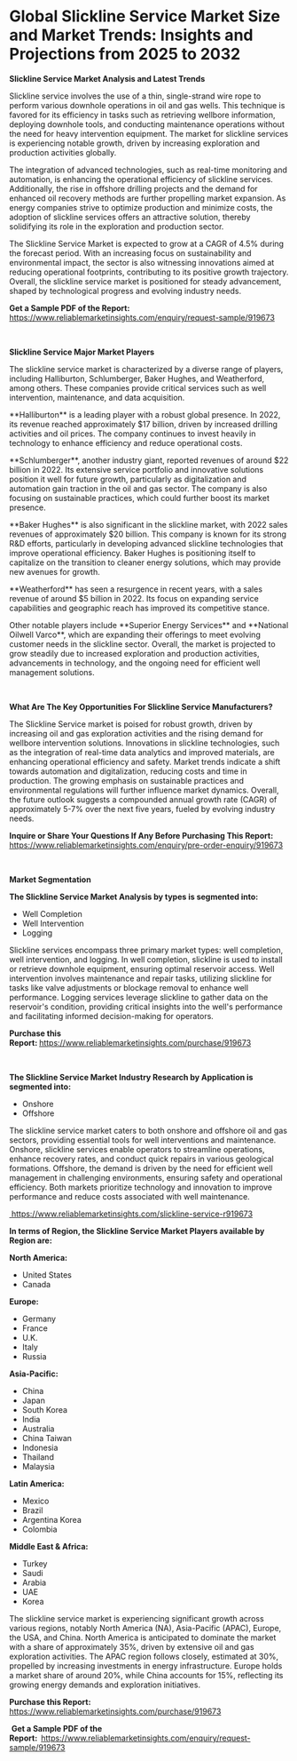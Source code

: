<p><h1>Global Slickline Service Market Size and Market Trends: Insights and Projections from 2025 to 2032</h1></p><p><strong>Slickline Service Market Analysis and Latest Trends</strong></p>
<p><p>Slickline service involves the use of a thin, single-strand wire rope to perform various downhole operations in oil and gas wells. This technique is favored for its efficiency in tasks such as retrieving wellbore information, deploying downhole tools, and conducting maintenance operations without the need for heavy intervention equipment. The market for slickline services is experiencing notable growth, driven by increasing exploration and production activities globally. </p><p>The integration of advanced technologies, such as real-time monitoring and automation, is enhancing the operational efficiency of slickline services. Additionally, the rise in offshore drilling projects and the demand for enhanced oil recovery methods are further propelling market expansion. As energy companies strive to optimize production and minimize costs, the adoption of slickline services offers an attractive solution, thereby solidifying its role in the exploration and production sector.</p><p>The Slickline Service Market is expected to grow at a CAGR of 4.5% during the forecast period. With an increasing focus on sustainability and environmental impact, the sector is also witnessing innovations aimed at reducing operational footprints, contributing to its positive growth trajectory. Overall, the slickline service market is positioned for steady advancement, shaped by technological progress and evolving industry needs.</p></p>
<p><strong>Get a Sample PDF of the Report:&nbsp;</strong> <a href="https://www.reliablemarketinsights.com/enquiry/request-sample/919673?utm_campaign=2717&utm_medium=2&utm_source=Github&utm_content=ia&utm_term=17042025&utm_id=slickline-service">https://www.reliablemarketinsights.com/enquiry/request-sample/919673</a></p>
<p>&nbsp;</p>
<p><strong>Slickline Service Major Market Players</strong></p>
<p><p>The slickline service market is characterized by a diverse range of players, including Halliburton, Schlumberger, Baker Hughes, and Weatherford, among others. These companies provide critical services such as well intervention, maintenance, and data acquisition.</p><p>**Halliburton** is a leading player with a robust global presence. In 2022, its revenue reached approximately $17 billion, driven by increased drilling activities and oil prices. The company continues to invest heavily in technology to enhance efficiency and reduce operational costs.</p><p>**Schlumberger**, another industry giant, reported revenues of around $22 billion in 2022. Its extensive service portfolio and innovative solutions position it well for future growth, particularly as digitalization and automation gain traction in the oil and gas sector. The company is also focusing on sustainable practices, which could further boost its market presence.</p><p>**Baker Hughes** is also significant in the slickline market, with 2022 sales revenues of approximately $20 billion. This company is known for its strong R&D efforts, particularly in developing advanced slickline technologies that improve operational efficiency. Baker Hughes is positioning itself to capitalize on the transition to cleaner energy solutions, which may provide new avenues for growth.</p><p>**Weatherford** has seen a resurgence in recent years, with a sales revenue of around $5 billion in 2022. Its focus on expanding service capabilities and geographic reach has improved its competitive stance.</p><p>Other notable players include **Superior Energy Services** and **National Oilwell Varco**, which are expanding their offerings to meet evolving customer needs in the slickline sector. Overall, the market is projected to grow steadily due to increased exploration and production activities, advancements in technology, and the ongoing need for efficient well management solutions.</p></p>
<p>&nbsp;</p>
<p><strong>What Are The Key Opportunities For Slickline Service Manufacturers?</strong></p>
<p><p>The Slickline Service market is poised for robust growth, driven by increasing oil and gas exploration activities and the rising demand for wellbore intervention solutions. Innovations in slickline technologies, such as the integration of real-time data analytics and improved materials, are enhancing operational efficiency and safety. Market trends indicate a shift towards automation and digitalization, reducing costs and time in production. The growing emphasis on sustainable practices and environmental regulations will further influence market dynamics. Overall, the future outlook suggests a compounded annual growth rate (CAGR) of approximately 5-7% over the next five years, fueled by evolving industry needs.</p></p>
<p><strong>Inquire or Share Your Questions If Any Before Purchasing This Report:</strong> <a href="https://www.reliablemarketinsights.com/enquiry/pre-order-enquiry/919673?utm_campaign=2717&utm_medium=2&utm_source=Github&utm_content=ia&utm_term=17042025&utm_id=slickline-service">https://www.reliablemarketinsights.com/enquiry/pre-order-enquiry/919673</a></p>
<p>&nbsp;</p>
<p><strong>Market Segmentation</strong></p>
<p><strong>The Slickline Service Market Analysis by types is segmented into:</strong></p>
<p><ul><li>Well Completion</li><li>Well Intervention</li><li>Logging</li></ul></p>
<p><p>Slickline services encompass three primary market types: well completion, well intervention, and logging. In well completion, slickline is used to install or retrieve downhole equipment, ensuring optimal reservoir access. Well intervention involves maintenance and repair tasks, utilizing slickline for tasks like valve adjustments or blockage removal to enhance well performance. Logging services leverage slickline to gather data on the reservoir's condition, providing critical insights into the well's performance and facilitating informed decision-making for operators.</p></p>
<p><strong>Purchase this Report:&nbsp;</strong><a href="https://www.reliablemarketinsights.com/purchase/919673?utm_campaign=2717&utm_medium=2&utm_source=Github&utm_content=ia&utm_term=17042025&utm_id=slickline-service">https://www.reliablemarketinsights.com/purchase/919673</a></p>
<p>&nbsp;</p>
<p><strong>The Slickline Service Market Industry Research by Application is segmented into:</strong></p>
<p><ul><li>Onshore</li><li>Offshore</li></ul></p>
<p><p>The slickline service market caters to both onshore and offshore oil and gas sectors, providing essential tools for well interventions and maintenance. Onshore, slickline services enable operators to streamline operations, enhance recovery rates, and conduct quick repairs in various geological formations. Offshore, the demand is driven by the need for efficient well management in challenging environments, ensuring safety and operational efficiency. Both markets prioritize technology and innovation to improve performance and reduce costs associated with well maintenance.</p></p>
<p><a href="https://www.reliablemarketinsights.com/slickline-service-r919673?utm_campaign=2717&utm_medium=2&utm_source=Github&utm_content=ia&utm_term=17042025&utm_id=slickline-service">&nbsp;https://www.reliablemarketinsights.com/slickline-service-r919673</a></p>
<p><strong>In terms of Region, the Slickline Service Market Players available by Region are:</strong></p>
<p>
    <p> <strong> North America: </strong>
        <ul>
            <li>United States</li>
            <li>Canada</li>
        </ul>
        </p> 
    <p> <strong> Europe: </strong>
        <ul>
            <li>Germany</li>
            <li>France</li>
            <li>U.K.</li>
            <li>Italy</li>
            <li>Russia</li>
        </ul>
        </p> 
    <p> <strong> Asia-Pacific: </strong>
        <ul>
            <li>China</li>
            <li>Japan</li>
            <li>South Korea</li>
            <li>India</li>
            <li>Australia</li>
            <li>China Taiwan</li>
            <li>Indonesia</li>
            <li>Thailand</li>
            <li>Malaysia</li>
        </ul>
        </p> 
    <p> <strong> Latin America: </strong>
        <ul>
            <li>Mexico</li>
            <li>Brazil</li>
            <li>Argentina Korea</li>
            <li>Colombia</li>
        </ul>
        </p> 
    <p> <strong> Middle East & Africa: </strong>
        <ul>
            <li>Turkey</li>
            <li>Saudi</li>
            <li>Arabia</li>
            <li>UAE</li>
            <li>Korea</li>
        </ul>
    </p>
    </p>
<p><p>The slickline service market is experiencing significant growth across various regions, notably North America (NA), Asia-Pacific (APAC), Europe, the USA, and China. North America is anticipated to dominate the market with a share of approximately 35%, driven by extensive oil and gas exploration activities. The APAC region follows closely, estimated at 30%, propelled by increasing investments in energy infrastructure. Europe holds a market share of around 20%, while China accounts for 15%, reflecting its growing energy demands and exploration initiatives.</p></p>
<p><strong>Purchase this Report: </strong><a href="https://www.reliablemarketinsights.com/purchase/919673?utm_campaign=2717&utm_medium=2&utm_source=Github&utm_content=ia&utm_term=17042025&utm_id=slickline-service">https://www.reliablemarketinsights.com/purchase/919673</a></p>
<p>&nbsp;<strong>Get a Sample PDF of the Report:&nbsp;&nbsp;</strong><a href="https://www.reliablemarketinsights.com/enquiry/request-sample/919673?utm_campaign=2717&utm_medium=2&utm_source=Github&utm_content=ia&utm_term=17042025&utm_id=slickline-service">https://www.reliablemarketinsights.com/enquiry/request-sample/919673</a></p>
<p><strong></strong></p>
<p><p></p><p></p><p></p></p>